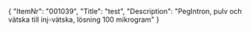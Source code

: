 {
  "ItemNr": "001039",
  "Title": "test",
  "Description": "PegIntron, pulv och vätska till inj-vätska, lösning 100 mikrogram"
}